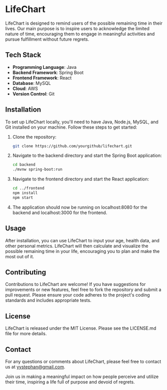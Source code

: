# LifeChart

LifeChart is designed to remind users of the possible remaining time in their lives. Our main purpose is to inspire users to acknowledge the limited nature of time, encouraging them to engage in meaningful activities and pursue fulfillment without future regrets.

## Tech Stack

- **Programming Language**: Java
- **Backend Framework**: Spring Boot
- **Frontend Framework**: React
- **Database**: MySQL
- **Cloud**: AWS
- **Version Control**: Git

## Installation

To set up LifeChart locally, you'll need to have Java, Node.js, MySQL, and Git installed on your machine. Follow these steps to get started:

1. Clone the repository:
   ```sh
   git clone https://github.com/yourgithub/lifechart.git
2. Navigate to the backend directory and start the Spring Boot application:
   ```sh
   cd backend
   ./mvnw spring-boot:run
3. Navigate to the frontend directory and start the React application:
   ```sh
   cd ../frontend
   npm install
   npm start
4. The application should now be running on localhost:8080 for the backend and localhost:3000 for the frontend.

## Usage
After installation, you can use LifeChart to input your age, health data, and other personal metrics. LifeChart will then calculate and visualize the possible remaining time in your life, encouraging you to plan and make the most out of it.

## Contributing
Contributions to LifeChart are welcome! If you have suggestions for improvements or new features, feel free to fork the repository and submit a pull request. Please ensure your code adheres to the project's coding standards and includes appropriate tests.

## License
LifeChart is released under the MIT License. Please see the LICENSE.md file for more details.

## Contact
For any questions or comments about LifeChart, please feel free to contact us at yystephan@gmail.com.

Join us in making a meaningful impact on how people perceive and utilize their time, inspiring a life full of purpose and devoid of regrets.
